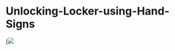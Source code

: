 # Unlocking-Locker-using-Hand-Signs

[![](https://www.tinkercad.com/embed/6cQAeb9IcAR?editbtn=1 "")
